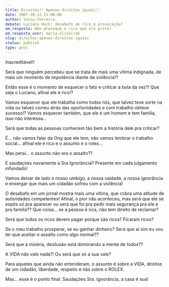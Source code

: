 ```yaml
---
title: Direitos!! Apenas direitos iguais!!
date: 2007-10-12 21:00:00
author: tania.ferreira
debate: Luciano Huck: desabafo de rico é provocação?
em_resposta: Não provoque o rico que ele grita!
em_resposta_user: maria.oliveira6
slug: direitos-apenas-direitos-iguais
status: publish 
type: post
---
```


  

  

Inacreditável!!  

  

Será que ninguém percebeu que se trata de mais uma vítima indignada, de mais um momento de impotência diante da violência?!  

Então esse é o momento de esquecer o fato e criticar a bola da vez?! Que seja o Luciano, afinal ele é rico!?   

Vamos esquecer que ele trabalha como todos nós, que talvez teve sorte na vida ou talvez correu atrás das oportunidades e com trabalho obteve sucesso!? Vamos esquecer também, que ele é um homem e tem família, isso não interessa...   

Será que todas as pessoas conhecem tão bem a história dele pra criticar?  

  

É... não vamos falar da Ong que ele tem, não vamos lembrar o trabalho social... afinal ele é rico e o assunto é o rolex...   

Mas peraí... o assunto não era o assalto??  

  

E saudações novamente a Sra Ignorância!! Presente em cada julgamento infundado!   

  

Vamos deixar de lado o nosso umbigo, a nossa vaidade, a nossa ignorância e enxergar que mais um cidadão sofreu com a violência!  

  

O desabafo em um jornal mostra mais uma vítima, que cobra uma atitude de autoridades competentes! Afinal, o pior não aconteceu, mas será que ele se expôs só pra aparecer ou será que foi pra pedir mais segurança pra ele e pra família?? Que coisa... se a pessoa é rica, não tem direito de reclamar?   

  

Será que todos os ricos devem pagar porque são ricos? Ficaram ricos?   

Se o meu trabalho prosperar, se eu ganhar dinheiro? Será que aí sim eu vou ter que aceitar o assalto como algo normal??   

  

Será que a miséria, desilusão está dominando a mente de todos??   

A VIDA não vale nada?! Ou será que só a sua vale?  

  

Para aqueles que ainda não entenderam, o assunto é sobre a VIDA, direitos de um cidadão, liberdade, respeito e não sobre o ROLEX.  

  

  

Mas... esse é o ponto final. Saudações Sra. Ignorância, a casa é sua!
